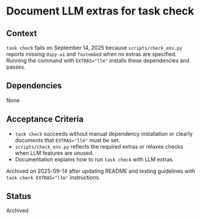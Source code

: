 # Document LLM extras for task check

## Context
`task check` fails on September 14, 2025 because `scripts/check_env.py` reports missing
`dspy-ai` and `fastembed` when no extras are specified. Running the command with
`EXTRAS="llm"` installs these dependencies and passes.

## Dependencies
None

## Acceptance Criteria
- `task check` succeeds without manual dependency installation or clearly documents that
  `EXTRAS="llm"` must be set.
- `scripts/check_env.py` reflects the required extras or relaxes checks when LLM features
  are unused.
- Documentation explains how to run `task check` with LLM extras.

Archived on 2025-09-14 after updating README and testing guidelines with
`task check EXTRAS="llm"` instructions.

## Status
Archived
